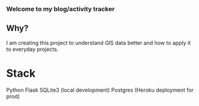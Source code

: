### Welcome to my blog/activity tracker

## Why?

I am creating this project to understand GIS data better and how to apply it to everyday projects.

# Stack
Python
Flask
SQLite3 (local development)
Postgres (Heroku deployment for prod)